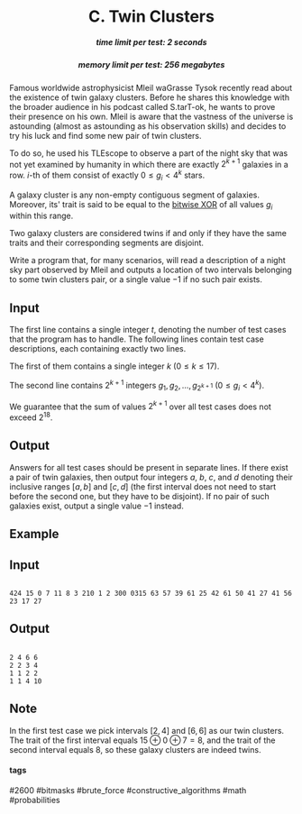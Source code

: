 <h1 style='text-align: center;'> C. Twin Clusters</h1>

<h5 style='text-align: center;'>time limit per test: 2 seconds</h5>
<h5 style='text-align: center;'>memory limit per test: 256 megabytes</h5>

Famous worldwide astrophysicist Mleil waGrasse Tysok recently read about the existence of twin galaxy clusters. Before he shares this knowledge with the broader audience in his podcast called S.tarT-ok, he wants to prove their presence on his own. Mleil is aware that the vastness of the universe is astounding (almost as astounding as his observation skills) and decides to try his luck and find some new pair of twin clusters.

To do so, he used his TLEscope to observe a part of the night sky that was not yet examined by humanity in which there are exactly $2^{k + 1}$ galaxies in a row. $i$-th of them consist of exactly $0 \le g_i < 4^k$ stars.

A galaxy cluster is any non-empty contiguous segment of galaxies. Moreover, its' trait is said to be equal to the [bitwise XOR](https://en.wikipedia.org/wiki/Bitwise_operation#XOR) of all values $g_i$ within this range.

Two galaxy clusters are considered twins if and only if they have the same traits and their corresponding segments are disjoint.

Write a program that, for many scenarios, will read a description of a night sky part observed by Mleil and outputs a location of two intervals belonging to some twin clusters pair, or a single value $-1$ if no such pair exists.

## Input

The first line contains a single integer $t$, denoting the number of test cases that the program has to handle. The following lines contain test case descriptions, each containing exactly two lines.

The first of them contains a single integer $k$ ($0 \le k \le 17$).

The second line contains $2^{k + 1}$ integers $g_1, g_2, \ldots, g_{2^{k+1}}$ ($0 \le g_i < 4^k$).

We guarantee that the sum of values $2^{k + 1}$ over all test cases does not exceed $2^{18}$.

## Output

Answers for all test cases should be present in separate lines. If there exist a pair of twin galaxies, then output four integers $a$, $b$, $c$, and $d$ denoting their inclusive ranges $[a, b]$ and $[c, d]$ (the first interval does not need to start before the second one, but they have to be disjoint). If no pair of such galaxies exist, output a single value $-1$ instead.

## Example

## Input


```

424 15 0 7 11 8 3 210 1 2 300 0315 63 57 39 61 25 42 61 50 41 27 41 56 23 17 27
```
## Output


```

2 4 6 6
2 2 3 4
1 1 2 2
1 1 4 10

```
## Note

In the first test case we pick intervals $[2, 4]$ and $[6, 6]$ as our twin clusters. The trait of the first interval equals $15 \oplus 0 \oplus 7 = 8$, and the trait of the second interval equals $8$, so these galaxy clusters are indeed twins.



#### tags 

#2600 #bitmasks #brute_force #constructive_algorithms #math #probabilities 